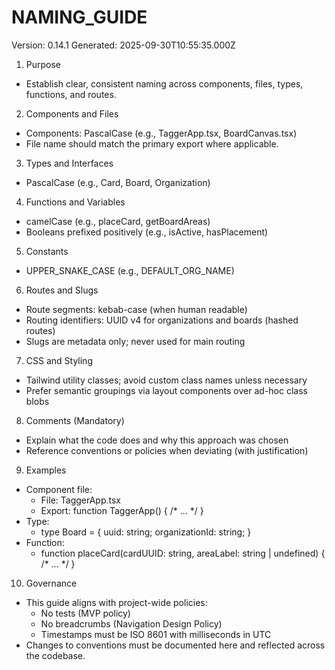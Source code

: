 # NAMING_GUIDE

Version: 0.14.1
Generated: 2025-09-30T10:55:35.000Z

1. Purpose
- Establish clear, consistent naming across components, files, types, functions, and routes.

2. Components and Files
- Components: PascalCase (e.g., TaggerApp.tsx, BoardCanvas.tsx)
- File name should match the primary export where applicable.

3. Types and Interfaces
- PascalCase (e.g., Card, Board, Organization)

4. Functions and Variables
- camelCase (e.g., placeCard, getBoardAreas)
- Booleans prefixed positively (e.g., isActive, hasPlacement)

5. Constants
- UPPER_SNAKE_CASE (e.g., DEFAULT_ORG_NAME)

6. Routes and Slugs
- Route segments: kebab-case (when human readable)
- Routing identifiers: UUID v4 for organizations and boards (hashed routes)
- Slugs are metadata only; never used for main routing

7. CSS and Styling
- Tailwind utility classes; avoid custom class names unless necessary
- Prefer semantic groupings via layout components over ad-hoc class blobs

8. Comments (Mandatory)
- Explain what the code does and why this approach was chosen
- Reference conventions or policies when deviating (with justification)

9. Examples
- Component file:
  - File: TaggerApp.tsx
  - Export: function TaggerApp() { /* ... */ }
- Type:
  - type Board = { uuid: string; organizationId: string; }
- Function:
  - function placeCard(cardUUID: string, areaLabel: string | undefined) { /* ... */ }

10. Governance
- This guide aligns with project-wide policies:
  - No tests (MVP policy)
  - No breadcrumbs (Navigation Design Policy)
  - Timestamps must be ISO 8601 with milliseconds in UTC
- Changes to conventions must be documented here and reflected across the codebase.